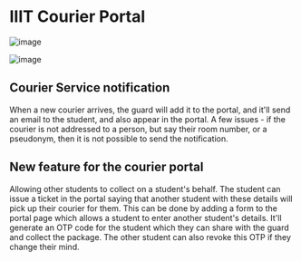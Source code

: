 # IIIT Courier Portal

![image](https://github.com/user-attachments/assets/1609e5ae-5bf9-4ce0-b89e-07a79763cdc7)

![image](https://github.com/user-attachments/assets/9a933d93-a1c8-4735-a664-f85e8581a48a)

## Courier Service notification

When a new courier arrives, the guard will add it to the portal, and it'll send an email to the student, and also appear in the portal. A few issues - if the courier is not addressed to a person, but say their room number, or a pseudonym, then it is not possible to send the notification.

## New feature for the courier portal

Allowing other students to collect on a student's behalf. The student can issue a ticket in the portal saying that another student with these details will pick up their courier for them. This can be done by adding a form to the portal page which allows a student to enter another student's details. It'll generate an OTP code for the student which they can share with the guard and collect the package. The other student can also revoke this OTP if they change their mind.
